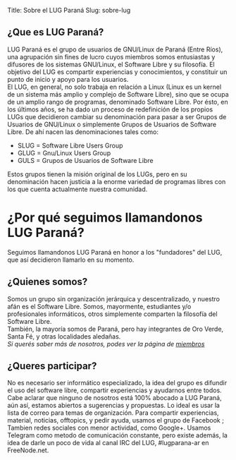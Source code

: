 Title: Sobre el LUG Paraná
Slug: sobre-lug

## ¿Que es LUG Paraná? ##
LUG Paraná es el grupo de usuarios de GNU/Linux de Paraná (Entre Ríos), una agrupación sin fines de lucro cuyos miembros somos entusiastas y difusores de los sistemas GNU/Linux, el Software Libre y su filosofía. El objetivo del LUG es compartir experiencias y conocimientos, y constituir un punto de inicio y apoyo para los usuarios.  
El LUG, en general, no solo trabaja en relación a Linux (Linux es un kernel de un sistema más amplio y complejo de Software Libre), sino que se ocupa de un amplio rango de programas, denominado Software Libre. Por ésto, en los últimos años, se ha dado un proceso de redefinición de los propios LUGs que decidieron cambiar su denominación para pasar a ser Grupos de Usuarios de GNU/Linux o simplemente Grupos de Usuarios de Software Libre. De ahí nacen las denominaciones tales como:  

  * SLUG = Software Libre Users Group  
  * GLUG = Gnu/Linux Users Group  
  * GULS = Grupos de Usuarios de Software Libre  
  
Estos grupos tienen la misión original de los LUGs, pero en su denominación hacen justicia a la enorme variedad de programas libres con los que cuenta actualmente nuestra comunidad. 
# ¿Por qué seguimos llamandonos LUG Paraná? #
Seguimos llamandonos LUG Paraná en honor a los "fundadores" del LUG, que así decidieron llamarlo en su momento.  
  
## ¿Quienes somos? ##
Somos un grupo sin organización jerárquica y descentralizado, y nuestro afán es el Software Libre. Somos, mayormente, estudiantes y/o profesionales informáticos, otros simplemente comparten la filosofía del Software Libre.  
También, la mayoría somos de Paraná, pero hay integrantes de Oro Verde, Santa Fé, y otras localidades aledañas.  
*Si querés saber más de nosotros, podes ver la página de [miembros](#)*

## ¿Queres participar? ##
No es necesario ser informático especializado, la idea del grupo es difundir el uso del software libre, compartir experiencias y ayudarnos entre todos.  
Cabe aclarar que ninguno de nosotros está 100% abocado a LUG Paraná, aún así, estamos abiertos a sugerencias y propuestas.
Lo ideal es usar la lista de correo para temas de organización.
Para compartir experiencias, material, noticias, offtopics, y pedir ayuda, usamos el grupo de Facebook ; Tambien redes sociales con menor actividad, como Google+.
Usamos Telegram como metodo de comunicación constante, pero existe además, la idea de darle un poco de vida al canal IRC del LUG, #lugparana-ar en FreeNode.net.


